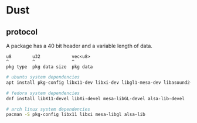 # Dust

## protocol

A package has a 40 bit header and a variable length of data.

```
u8        u32            vec<u8>
^         ^              ^
pkg type  pkg data size  pkg data
```

```bash
# ubuntu system dependencies
apt install pkg-config libx11-dev libxi-dev libgl1-mesa-dev libasound2-dev

# fedora system dependencies
dnf install libX11-devel libXi-devel mesa-libGL-devel alsa-lib-devel

# arch linux system dependencies
pacman -S pkg-config libx11 libxi mesa-libgl alsa-lib
```
